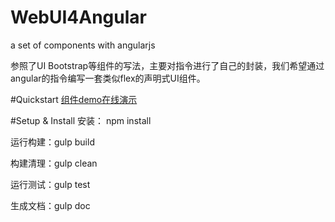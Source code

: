 # WebUI4Angular
a set of components with angularjs

参照了UI Bootstrap等组件的写法，主要对指令进行了自己的封装，我们希望通过angular的指令编写一套类似flex的声明式UI组件。

#Quickstart
<a href="http://58.214.246.37:8120/WebUI4Angular/docs/index_demo.html">组件demo在线演示</a>

#Setup & Install
安装：
npm install

运行构建：gulp build

构建清理：gulp clean

运行测试：gulp test

生成文档：gulp doc


